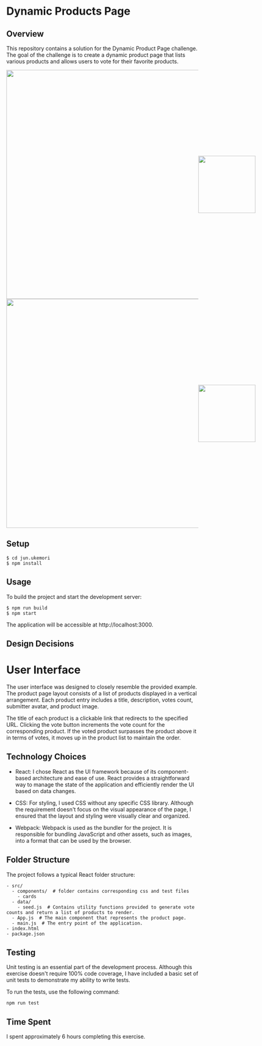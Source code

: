 # Dynamic Products Page

## Overview

This repository contains a solution for the Dynamic Product Page challenge. The goal of the challenge is to create a dynamic product page that lists various products and allows users to vote for their favorite products.

<div style="display: flex; align-items: center;">
  <img width="600" alt="" src="./image/web-item-list.png">
  <img width="150" alt="" src="./image/phone-item-list.png">
</div>

<div style="display: flex; align-items: center;">
  <img width="600" alt="" src="./image/web-item-detail.png">
  <img width="150" alt="" src="./image/phone-item-detail.png">
</div>


## Setup 

``` shell
$ cd jun.ukemori
$ npm install

```

## Usage
To build the project and start the development server:

``` shell
$ npm run build
$ npm start
```
The application will be accessible at http://localhost:3000.


## Design Decisions
# User Interface

The user interface was designed to closely resemble the provided example. The product page layout consists of a list of products displayed in a vertical arrangement. Each product entry includes a title, description, votes count, submitter avatar, and product image.

The title of each product is a clickable link that redirects to the specified URL. Clicking the vote button increments the vote count for the corresponding product. If the voted product surpasses the product above it in terms of votes, it moves up in the product list to maintain the order.

## Technology Choices
- React: I chose React as the UI framework because of its component-based architecture and ease of use. React provides a straightforward way to manage the state of the application and efficiently render the UI based on data changes.

- CSS: For styling, I used CSS without any specific CSS library. Although the requirement doesn't focus on the visual appearance of the page, I ensured that the layout and styling were visually clear and organized.

- Webpack: Webpack is used as the bundler for the project. It is responsible for bundling JavaScript and other assets, such as images, into a format that can be used by the browser.

## Folder Structure
The project follows a typical React folder structure:
``` shell
- src/
  - components/  # folder contains corresponding css and test files
    - cards   
  - data/        
    - seed.js  # Contains utility functions provided to generate vote counts and return a list of products to render.
  - App.js  # The main component that represents the product page.
  - main.js  # The entry point of the application.    
- index.html    
- package.json    

```

## Testing

Unit testing is an essential part of the development process. Although this exercise doesn't require 100% code coverage, I have included a basic set of unit tests to demonstrate my ability to write tests.

To run the tests, use the following command:

``` shell
npm run test
```

## Time Spent

I spent approximately 6 hours completing this exercise.


